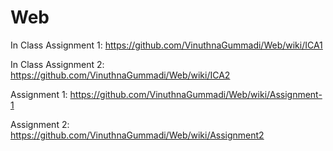 # Web

In Class Assignment 1: https://github.com/VinuthnaGummadi/Web/wiki/ICA1

In Class Assignment 2: https://github.com/VinuthnaGummadi/Web/wiki/ICA2

Assignment 1: https://github.com/VinuthnaGummadi/Web/wiki/Assignment-1

Assignment 2: https://github.com/VinuthnaGummadi/Web/wiki/Assignment2

